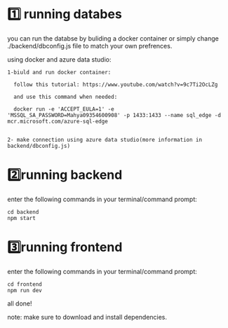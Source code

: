# 1️⃣ running databes
you can run the databse by buliding a docker container or simply change ./backend/dbconfig.js file to match your own prefrences.

  using docker and azure data studio:

    1-biuld and run docker container:

      follow this tutorial: https://www.youtube.com/watch?v=9c7Ti2OcLZg 
  
      and use this command when needed:
  
      docker run -e 'ACCEPT_EULA=1' -e 'MSSQL_SA_PASSWORD=Mahya09354600908' -p 1433:1433 --name sql_edge -d mcr.microsoft.com/azure-sql-edge

   
    2- make connection using azure data studio(more information in backend/dbconfig.js)

# 2️⃣running backend

  enter the following commands in your terminal/command prompt:
  
    cd backend
    npm start

# 3️⃣running frontend

  enter the following commands in your terminal/command prompt:
  
    cd frontend
    npm run dev

    
all done!

note: make sure to download and install dependencies.

